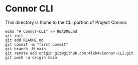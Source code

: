 # Connor CLI

This directory is home to the CLI portion of Project Connor.

```
echo "# Connor-CLI" >> README.md
git init
git add README.md
git commit -m "first commit"
git branch -M main
git remote add origin git@github.com:4lch4/Connor-CLI.git
git push -u origin main
```
